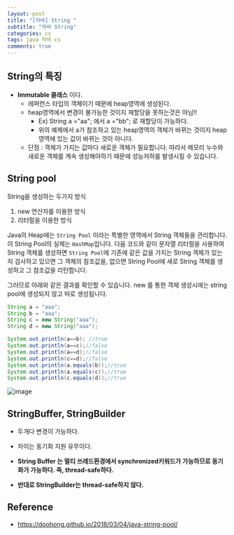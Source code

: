 ```yaml
---
layout: post
title: "[자바] String "
subtitle: "자바 String"
categories: cs
tags: java 자바 cs
comments: true
---
```


## String의 특징 

* **Immutable 클래스** 이다. 
  * 레퍼런스 타입의 객체이기 때문에 heap영역에 생성된다. 
  * heap영역에서 변경이 불가능한 것이지 재할당을 못하는것은 아님!!
    * Ex) String a ="aa"; 에서 a ="bb"; 로 재할당이 가능하다.
    * 위의 예제에서 a가 참조하고 있는 heap영역의 객체가 바뀌는 것이지 heap영역에 있는 값이 바뀌는 것이 아니다.
  * 단점 : 객체가 가지는 값마다 새로운 객체가 필요합니다. 따라서 메모리 누수와 새로운 객체를 계속 생성해야하기 때문에 성능저하를 발생시킬 수 있습니다.

## String pool

String을 생성하는 두가지 방식

1. new 연산자를 이용한 방식
2. 리터럴을 이용한 방식

Java의 Heap에는 `String Pool` 이라는 특별한 영역에서 String 객체들을 관리합니다. 이 String Pool의 실체는 `HashMap`입니다. 다음 코드와 같이 문자열 리터럴을 사용하여 String 객체를 생성하면 `String Pool`에 기존에 같은 값을 가지는 String 객체가 있는지 검사하고 있으면 그 객체의 참조값을, 없으면 String Pool에 새로 String 객체를 생성하고 그 참조값을 리턴합니다.

그러므로 아래와 같은 결과를 확인할 수 있습니다. new 를 통한 객체 생성시에는 string pool에 생성되지 않고 따로 생성됩니다. 

~~~java
String a = "aaa";
String b = "aaa";
String c = new String("aaa");
String d = new String("aaa");

System.out.println(a==b); //true
System.out.println(a==c);//false
System.out.println(a==d);//false
System.out.println(c==d);//false
System.out.println(a.equals(b));//true
System.out.println(a.equals(c));//true
System.out.println(c.equals(d));//true
~~~

![image](https://user-images.githubusercontent.com/36303777/96821049-28df3780-1462-11eb-9cc3-389229ad0980.png)



## StringBuffer, StringBuilder 

* 두개다 변경이 가능하다.

* 차이는 동기화 지원 유무이다.

* **String Buffer 는 멀티 쓰레드환경에서 synchronized키워드가 가능하므로 동기화가 가능하다. 즉, thread-safe하다.**

* **반대로 StringBuilder는 thread-safe하지 않다.**

  ## 

## Reference

* https://doohong.github.io/2018/03/04/java-string-pool/